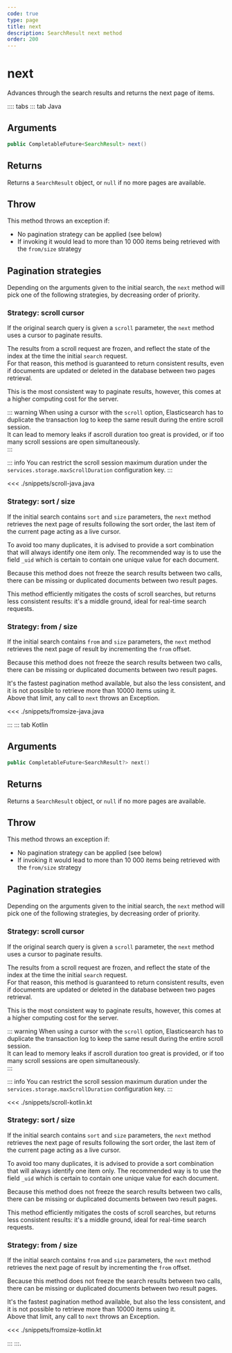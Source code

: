 ```yaml
---
code: true
type: page
title: next
description: SearchResult next method
order: 200
---
```


# next

Advances through the search results and returns the next page of items.

:::: tabs
::: tab Java
## Arguments

```java
public CompletableFuture<SearchResult> next()
```

## Returns

Returns a `SearchResult` object, or `null` if no more pages are available.

## Throw

This method throws an exception if:

- No pagination strategy can be applied (see below)
- If invoking it would lead to more than 10 000 items being retrieved with the `from/size` strategy

## Pagination strategies

Depending on the arguments given to the initial search, the `next` method will pick one of the following strategies, by decreasing order of priority.

### Strategy: scroll cursor

If the original search query is given a `scroll` parameter, the `next` method uses a cursor to paginate results.

The results from a scroll request are frozen, and reflect the state of the index at the time the initial `search` request.  
For that reason, this method is guaranteed to return consistent results, even if documents are updated or deleted in the database between two pages retrieval.

This is the most consistent way to paginate results, however, this comes at a higher computing cost for the server.

::: warning
When using a cursor with the `scroll` option, Elasticsearch has to duplicate the transaction log to keep the same result during the entire scroll session.  
It can lead to memory leaks if ascroll duration too great is provided, or if too many scroll sessions are open simultaneously.  
:::

::: info
<SinceBadge version="Kuzzle 2.2.0"/>
You can restrict the scroll session maximum duration under the `services.storage.maxScrollDuration` configuration key.
:::

<<< ./snippets/scroll-java.java

### Strategy: sort / size

If the initial search contains `sort` and `size` parameters, the `next` method retrieves the next page of results following the sort order, the last item of the current page acting as a live cursor.

To avoid too many duplicates, it is advised to provide a sort combination that will always identify one item only. The recommended way is to use the field `_uid` which is certain to contain one unique value for each document.

Because this method does not freeze the search results between two calls, there can be missing or duplicated documents between two result pages.

This method efficiently mitigates the costs of scroll searches, but returns less consistent results: it's a middle ground, ideal for real-time search requests.

### Strategy: from / size

If the initial search contains `from` and `size` parameters, the `next` method retrieves the next page of result by incrementing the `from` offset.

Because this method does not freeze the search results between two calls, there can be missing or duplicated documents between two result pages.

It's the fastest pagination method available, but also the less consistent, and it is not possible to retrieve more than 10000 items using it.  
Above that limit, any call to `next` throws an Exception.

<<< ./snippets/fromsize-java.java


:::
::: tab Kotlin

## Arguments

```kotlin
public CompletableFuture<SearchResult?> next()
```

## Returns

Returns a `SearchResult` object, or `null` if no more pages are available.

## Throw

This method throws an exception if:

- No pagination strategy can be applied (see below)
- If invoking it would lead to more than 10 000 items being retrieved with the `from/size` strategy

## Pagination strategies

Depending on the arguments given to the initial search, the `next` method will pick one of the following strategies, by decreasing order of priority.

### Strategy: scroll cursor

If the original search query is given a `scroll` parameter, the `next` method uses a cursor to paginate results.

The results from a scroll request are frozen, and reflect the state of the index at the time the initial `search` request.  
For that reason, this method is guaranteed to return consistent results, even if documents are updated or deleted in the database between two pages retrieval.

This is the most consistent way to paginate results, however, this comes at a higher computing cost for the server.

::: warning
When using a cursor with the `scroll` option, Elasticsearch has to duplicate the transaction log to keep the same result during the entire scroll session.  
It can lead to memory leaks if ascroll duration too great is provided, or if too many scroll sessions are open simultaneously.  
:::

::: info
<SinceBadge version="Kuzzle 2.2.0"/>
You can restrict the scroll session maximum duration under the `services.storage.maxScrollDuration` configuration key.
:::

<<< ./snippets/scroll-kotlin.kt

### Strategy: sort / size

If the initial search contains `sort` and `size` parameters, the `next` method retrieves the next page of results following the sort order, the last item of the current page acting as a live cursor.

To avoid too many duplicates, it is advised to provide a sort combination that will always identify one item only. The recommended way is to use the field `_uid` which is certain to contain one unique value for each document.

Because this method does not freeze the search results between two calls, there can be missing or duplicated documents between two result pages.

This method efficiently mitigates the costs of scroll searches, but returns less consistent results: it's a middle ground, ideal for real-time search requests.

### Strategy: from / size

If the initial search contains `from` and `size` parameters, the `next` method retrieves the next page of result by incrementing the `from` offset.

Because this method does not freeze the search results between two calls, there can be missing or duplicated documents between two result pages.

It's the fastest pagination method available, but also the less consistent, and it is not possible to retrieve more than 10000 items using it.  
Above that limit, any call to `next` throws an Exception.

<<< ./snippets/fromsize-kotlin.kt

:::
:::.
